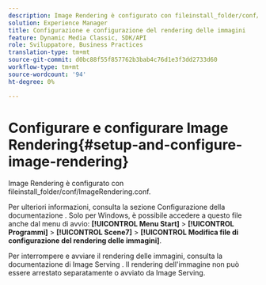 ```yaml
---
description: Image Rendering è configurato con fileinstall_folder/conf/ImageRendering.conf.
solution: Experience Manager
title: Configurazione e configurazione del rendering delle immagini
feature: Dynamic Media Classic, SDK/API
role: Sviluppatore, Business Practices
translation-type: tm+mt
source-git-commit: d0bc88f55f857762b3bab4c76d1e3f3dd2733d60
workflow-type: tm+mt
source-wordcount: '94'
ht-degree: 0%

---
```



# Configurare e configurare Image Rendering{#setup-and-configure-image-rendering}

Image Rendering è configurato con fileinstall_folder/conf/ImageRendering.conf.

Per ulteriori informazioni, consulta la sezione Configurazione della documentazione . Solo per Windows, è possibile accedere a questo file anche dal menu di avvio: **[!UICONTROL Menu Start]** > **[!UICONTROL Programmi]** > **[!UICONTROL Scene7]** > **[!UICONTROL Modifica file di configurazione del rendering delle immagini]**.

Per interrompere e avviare il rendering delle immagini, consulta la documentazione di Image Serving . Il rendering dell&#39;immagine non può essere arrestato separatamente o avviato da Image Serving.
